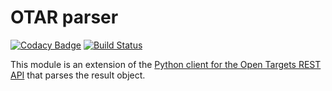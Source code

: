 # OTAR parser

[![Codacy Badge](https://api.codacy.com/project/badge/Grade/ab0fc19c6def4bffb44ce6d89f75df85)](https://www.codacy.com/app/DSuveges/OTAR_response_parser?utm_source=github.com&amp;utm_medium=referral&amp;utm_content=DSuveges/OTAR_response_parser&amp;utm_campaign=Badge_Grade)
[![Build Status](https://travis-ci.org/DSuveges/OTAR_response_parser.svg?branch=master)](https://travis-ci.org/DSuveges/OTAR_response_parser)


This module is an extension of the [Python client for the Open Targets REST API](https://github.com/opentargets/opentargets-py) 
that parses the result object.  